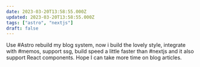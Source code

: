 ```yaml
---
date: 2023-03-20T13:58:55.000Z
updated: 2023-03-20T13:58:55.000Z
tags: ["astro", "nextjs"]
draft: false
---
```


Use #Astro rebuild my blog system, now i build the lovely style, integrate with #memos, support ssg, build speed a little faster than #nextjs and it also support React components. Hope I can take more time on blog articles.
